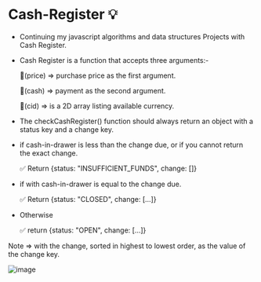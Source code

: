 # Cash-Register 💡
- Continuing my javascript algorithms and data structures Projects with Cash Register.
  
- Cash Register is a function that accepts three arguments:-
  
  🔹(price) => purchase price as the first argument.

  🔹(cash) => payment as the second argument.

  🔹(cid) => is a 2D array listing available currency.

 - The checkCashRegister() function should always return an object with a status key and a change key.
 
 - if cash-in-drawer is less than the change due, or if you cannot return the exact change.
   
   ✅ Return {status: "INSUFFICIENT_FUNDS", change: []}

 - if with cash-in-drawer  is equal to the change due.

   ✅ Return {status: "CLOSED", change: [...]}

 - Otherwise

   ✅ return {status: "OPEN", change: [...]}
   
 Note => with the change, sorted in highest to lowest order, as the value of the change key.

 ![image](https://github.com/Hager-elhwarii/Cash-Register/assets/80959882/29711409-bd86-47b4-8d37-e8920dc77505)

   
      
